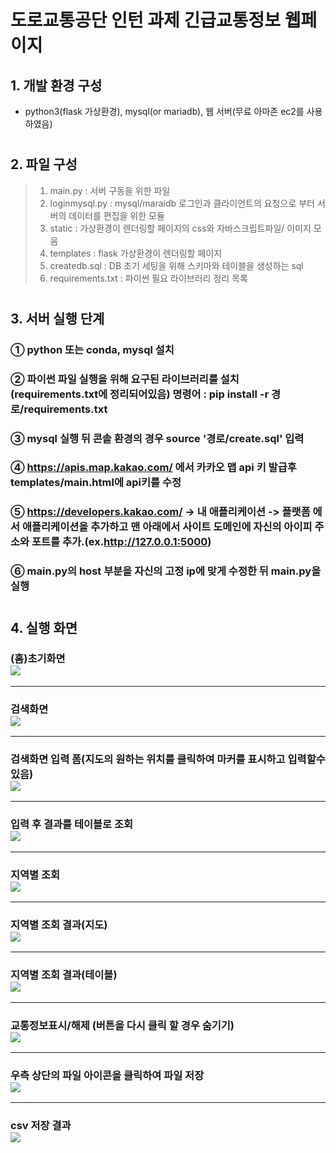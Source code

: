 # 도로교통공단 인턴 과제 긴급교통정보 웹페이지


## 1. 개발 환경 구성
- python3(flask 가상환경), mysql(or mariadb), 웹 서버(무료 아마존 ec2를 사용하였음)
#
## 2. 파일 구성
> 1) main.py : 서버 구동을 위한 파일
> 2) loginmysql.py : mysql/maraidb 로그인과 클라이언트의 요청으로 부터 서버의 데이터를 편집을 위한 모듈
> 3) static : 가상환경이 렌더링할 페이지의 css와 자바스크립트파일/ 이미지 모음
> 4) templates : flask 가상환경이 렌더링할 페이지
> 5) createdb.sql : DB 초기 세팅을 위해 스키마와 테이블을 생성하는 sql
> 6) requirements.txt : 파이썬 필요 라이브러리 정리 목록  
#
## 3. 서버 실행 단계
### ① python 또는 conda, mysql 설치
### ② 파이썬 파일 실행을 위해 요구된 라이브러리를 설치(requirements.txt에 정리되어있음) 명령어 : pip install -r 경로/requirements.txt
### ③ mysql 실행 뒤 콘솔 환경의 경우 source '경로/create.sql' 입력
### ④ https://apis.map.kakao.com/ 에서 카카오 맵 api 키 발급후 templates/main.html에 api키를 수정
### ⑤ https://developers.kakao.com/ -> 내 애플리케이션 -> 플랫폼 에서 애플리케이션을 추가하고 맨 아래에서 사이트 도메인에 자신의 아이피 주소와 포트를 추가.(ex.http://127.0.0.1:5000)
### ⑥ main.py의 host 부분을 자신의 고정 ip에 맞게 수정한 뒤 main.py을 실행
#
## 4. 실행 화면
### (홈)초기화면<br><img src="screenshot/초기화면.png"></img>
---------------------------------------------------------------
### 검색화면<br><img src="screenshot/검색 화면.png"></img>
---------------------------------------------------------------
### 검색화면 입력 폼(지도의 원하는 위치를 클릭하여 마커를 표시하고 입력할수있음)<br><img src="screenshot/검색 화면 - 입력.png"></img>
---------------------------------------------------------------
### 입력 후 결과를 테이블로 조회<br><img src="screenshot/입력 후 화면 - 조회.png"></img>
---------------------------------------------------------------
### 지역별 조회<br><img src="screenshot/지역 조회.png"></img>
---------------------------------------------------------------
### 지역별 조회 결과(지도)<br><img src="screenshot/조회 지역 결과.png"></img>
---------------------------------------------------------------
### 지역별 조회 결과(테이블)<br><img src="screenshot/조회 지역 결과 테이블 조회.png"></img>
---------------------------------------------------------------
### 교통정보표시/해제 (버튼을 다시 클릭 할 경우 숨기기)<br><img src="screenshot/교통정보 표시.png"></img>
---------------------------------------------------------------
### 우측 상단의 파일 아이콘을 클릭하여 파일 저장<br><img src="screenshot/파일 저장.png"></img>
---------------------------------------------------------------
### csv 저장 결과<br><img src="screenshot/csv 저장결과.png"></img>
